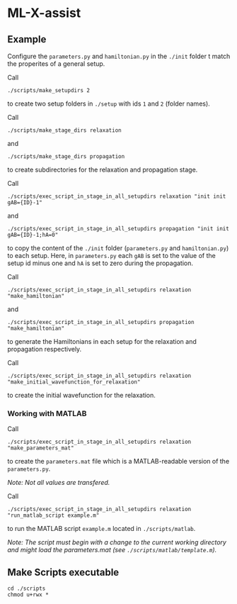 # ML-X-assist

## Example
Configure the `parameters.py` and `hamiltonian.py` in the `./init` folder t match the properites of a general setup.

Call 
```
./scripts/make_setupdirs 2
```
to create two setup folders in `./setup` with ids `1` and `2` (folder names).


Call 
```
./scripts/make_stage_dirs relaxation
```
and
```
./scripts/make_stage_dirs propagation
```
to create subdirectories for the relaxation and propagation stage.

Call 
```
./scripts/exec_script_in_stage_in_all_setupdirs relaxation "init init gAB={ID}-1"
```
and
```
./scripts/exec_script_in_stage_in_all_setupdirs propagation "init init gAB={ID}-1;hA=0"
```
to copy the content of the `./init` folder (`parameters.py` and `hamiltonian.py`) to each setup. Here, in `parameters.py` each `gAB` is set to the value of the setup id minus one and `hA` is set to zero during the propagation.


Call 
```
./scripts/exec_script_in_stage_in_all_setupdirs relaxation "make_hamiltonian"
```
and
```
./scripts/exec_script_in_stage_in_all_setupdirs propagation "make_hamiltonian"
```
to generate the Hamiltonians in each setup for the relaxation and propagation respectively.


Call 
```
./scripts/exec_script_in_stage_in_all_setupdirs relaxation "make_initial_wavefunction_for_relaxation"
```
to create the initial wavefunction for the relaxation.

### Working with MATLAB
Call 
```
./scripts/exec_script_in_stage_in_all_setupdirs relaxation "make_parameters_mat"
```
to create the `parameters.mat` file which is a MATLAB-readable version of the `parameters.py`.

_Note: Not all values are transfered._

Call 
```
./scripts/exec_script_in_stage_in_all_setupdirs relaxation "run_matlab_script example.m"
```
to run the MATLAB script `example.m` located in `./scripts/matlab`.

_Note: The script must begin with a change to the current working directory and might load the parameters.mat (see `./scripts/matlab/template.m`)._

## Make Scripts executable
```
cd ./scripts
chmod u+rwx *
```
